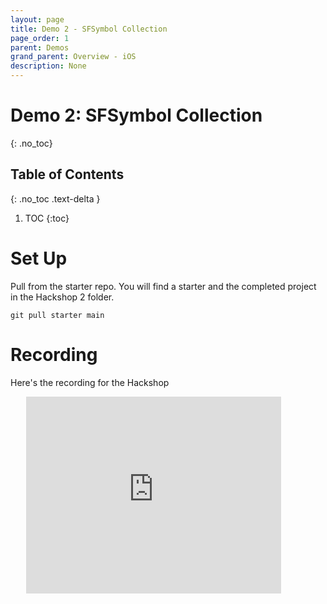 ```yaml
---
layout: page
title: Demo 2 - SFSymbol Collection
page_order: 1
parent: Demos
grand_parent: Overview - iOS
description: None
---
```


# Demo 2: SFSymbol Collection
{: .no_toc}

## Table of Contents
{: .no_toc .text-delta }

1. TOC
{:toc}

# Set Up

Pull from the starter repo. You will find a starter and the completed project in the Hackshop 2 folder.
```shell
git pull starter main
```

# Recording

Here's the recording for the Hackshop

<div style="width: 90%; margin: auto;">
<iframe width="90%" height="315" src="https://www.youtube.com/embed/hIInicbkjxk" frameborder="0" allow="accelerometer; autoplay; clipboard-write; encrypted-media; gyroscope; picture-in-picture" allowfullscreen></iframe>
</div>
